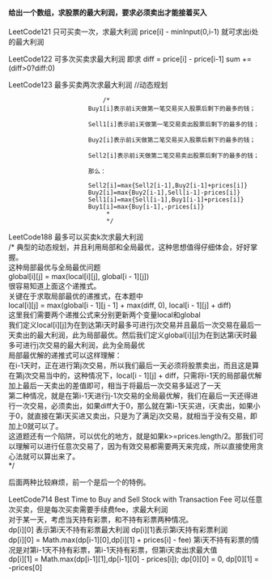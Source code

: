 #### 给出一个数组，求股票的最大利润，要求必须卖出才能接着买入

LeetCode121 只可买卖一次，求最大利润 price[i] - minInput(0,i-1) 就可求出i处的最大利润

LeetCode122 可多次买卖求最大利润   即求 diff = price[i] - price[i-1] sum += (diff>0?diff:0)

LeetCode123 最多买卖两次求最大利润     //动态规划
                          
                              /*
                          Buy1[i]表示前i天做第一笔交易买入股票后剩下的最多的钱；
                          
                          Sell1[i]表示前i天做第一笔交易卖出股票后剩下的最多的钱；
                          
                          Buy2[i]表示前i天做第二笔交易买入股票后剩下的最多的钱；
                          
                          Sell2[i]表示前i天做第二笔交易卖出股票后剩下的最多的钱；
                          
                          那么：
                          
                          Sell2[i]=max{Sell2[i-1],Buy2[i-1]+prices[i]}
                          Buy2[i]=max{Buy2[i-1],Sell[i-1]-prices[i]}
                          Sell1[i]=max{Sell[i-1],Buy1[i-1]+prices[i]}
                          Buy1[i]=max{Buy[i-1],-prices[i]}
                               *
                               */
LeetCode188 最多可以买卖k次求最大利润       
/* 典型的动态规划，并且利用局部和全局最优，这种思想值得仔细体会，好好掌握。   
 这种局部最优与全局最优问题    
 global[i][j] = max(local[i][j], global[i - 1][j])    
 很容易知道上面这个递推式。    
 关键在于求取局部最优的递推式，在本题中    
 local[i][j] = max(global[i - 1][j - 1] + max(diff, 0), local[i - 1][j] + diff)    
 这里我们需要两个递推公式来分别更新两个变量local和global    
 我们定义local[i][j]为在到达第i天时最多可进行j次交易并且最后一次交易在最后一天卖出的最大利润，此为局部最优。然后我们定义global[i][j]为在到达第i天时最多可进行j次交易的最大利润，此为全局最优    
 局部最优解的递推式可以这样理解：    
 在i-1天时，正在进行第j次交易，所以我们最后一天必须将股票卖出，而且这是算在第j次交易当中的，这种情况下，local[i - 1][j] + diff，只需将i-1天的局部最优解加上最后一天卖出的差值即可，相当于将最后一次交易多延迟了一天    
 第二种情况，就是在第i-1天进行j-1次交易的全局最优解，我们在最后一天还得进行一次交易，必须卖出，如果diff大于0，那么就在第i-1天买进，i天卖出，如果小于0，就直接在第i天买进又卖出，只是为了满足j次交易，就相当于没有交易，即加上0就可以了。    
 这道题还有一个陷阱，可以优化的地方，就是如果k>=prices.length/2。那我们可以理解可以进行任意次交易了，因为有效交易都需要两天来完成，所以直接使用贪心法就可以算出来了。    
 */

后面两种比较麻烦，前一个是后一个的特例。    
 
LeetCode714 Best Time to Buy and Sell Stock with Transaction Fee 可以任意次买卖，但是每次买卖需要手续费fee，求最大利润      
对于某一天，考虑当天持有彩票，和不持有彩票两种情况。   
dp[i][0] 表示第i天不持有彩票最大利润     dp[i][1]表示第i天持有彩票利润    
dp[i][0] = Math.max(dp[i-1][0],dp[i][1] + prices[i] - fee) 第i天不持有彩票的情况是对第i-1天不持有彩票，第i-1天持有彩票，但第i天卖出求最大值      
dp[i][1] = Math.max(dp[i-1][1],dp[i-1][0] - prices[i]);
dp[0][0] = 0, dp[0][1] = -prices[0]  
